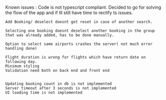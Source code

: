 Known issues :
    Code is not typescript compliant. Decided to go for solving the flow of the app and if Ill still have time to rectify ts issues.

    Add Booking/ deselect doesnt get reset in case of another search.

    Selecting one booking doesnt deselect another booking in the group that was already added, has to be done manually.

    Option to select same airports crashes the server( not much error handling done)

    Flight duration is wrong for flights which have return date on following day.
    Minimum styling
    Validation need both on back end and front end
    

    Updating booking count in db is not implemented
    Server timeout after 3 seconds is not implemented
    UI loading time is not implemented 




